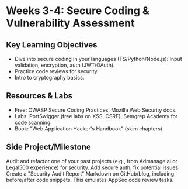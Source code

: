 # Weeks 3-4: Secure Coding & Vulnerability Assessment

## Key Learning Objectives
- Dive into secure coding in your languages (TS/Python/Node.js): Input validation, encryption, auth (JWT/OAuth).
- Practice code reviews for security.
- Intro to cryptography basics.

## Resources & Labs
- Free: OWASP Secure Coding Practices, Mozilla Web Security docs.
- Labs: PortSwigger (free labs on XSS, CSRF), Semgrep Academy for code scanning.
- Book: "Web Application Hacker's Handbook" (skim chapters).

## Side Project/Milestone
Audit and refactor one of your past projects (e.g., from Admanage.ai or Legal500 experience) for security. Add secure auth, fix potential issues. Create a "Security Audit Report" Markdown on GitHub/blog, including before/after code snippets. This emulates AppSec code review tasks.
